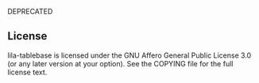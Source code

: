 DEPRECATED

License
-------

lila-tablebase is licensed under the GNU Affero General Public License 3.0 (or any later version at your
option). See the COPYING file for the full license text.

